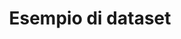 ---
title: Esempio di dataset
notes: questo è solo un esempio di dataset. Serve per farti capire cosa può contenere un archivio dati.
maintainer: Paperino
maintainer_email: paperino@paperino.com
Organization: Sample Department
Category: Educazione
resources:
  - url: http://data.phl.opendata.arcgis.com/datasets/1839b35258604422b0b520cbb668df0d_0.csv
    name: Stazioni di Monitoraggio Aria CSV
    format: CSV
    description: Compatibile con Excel
  - url: http://data.phl.opendata.arcgis.com/datasets/1839b35258604422b0b520cbb668df0d_0.zip
    name: Stazioni di Monitoraggio Aria Shapefile
    format: shp
  - url: https://services.arcgis.com/fLeGjb7u4uXqeF9q/arcgis/rest/services/Air_Monitoring_Stations/FeatureServer/0/query
    name: Stazioni di Monitoraggio Aria GeoService
    format: api
    description: Esri Geoservice per interagire programmaticamente con i dati
---